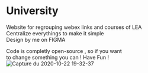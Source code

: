 # University
Website for regrouping webex links and courses of LEA<br>
Centralize everythings to make it simple <br>
Design by me on FIGMA


Code is completly open-source , so if you want <br>to change 
something you can ! Have Fun ! 
![Capture du 2020-10-22 19-32-37](https://user-images.githubusercontent.com/67237215/96908798-6ad99f00-149d-11eb-87c0-7692cf07386d.png)
